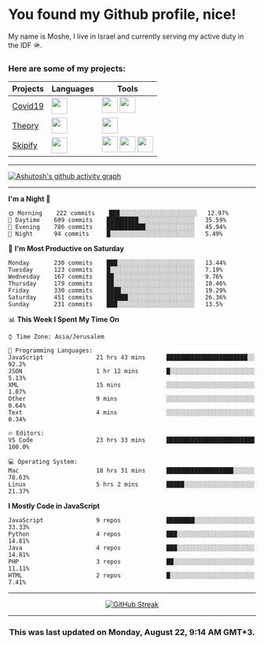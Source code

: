 <h1>You found my Github profile, nice!</h1>
<p>
    My name is Moshe, I live in Israel and currently serving my active duty in the IDF 🪖.
</p>

<h3>Here are some of my projects:</h3>

| Projects                                          | Languages                                                                                   | Tools                                                                                                                                                                                                                                                                       |
| ------------------------------------------------- | ------------------------------------------------------------------------------------------- | --------------------------------------------------------------------------------------------------------------------------------------------------------------------------------------------------------------------------------------------------------------------------- |
| [Covid19](https://github.com/jewishmoses/covid19) | <img height="32" width="32" src="https://unpkg.com/simple-icons@v6/icons/php.svg" />        | <img height="32" width="32" src="https://unpkg.com/simple-icons@v6/icons/laravel.svg" /> <img height="32" width="32" src="https://unpkg.com/simple-icons@v6/icons/livewire.svg" />                                                                                          |
| [Theory](https://github.com/jewishmoses/theory)   | <img height="32" width="32" src="https://unpkg.com/simple-icons@v6/icons/python.svg" />     | <img height="32" width="32" src="https://unpkg.com/simple-icons@v6/icons/django.svg" />                                                                                                                                                                                     |
| [Skipify](https://github.com/jewishmoses/skipify) | <img height="32" width="32" src="https://unpkg.com/simple-icons@v6/icons/javascript.svg" /> | <img height="32" width="32" src="https://unpkg.com/simple-icons@v6/icons/sqlite.svg" /> <img height="32" width="32" src="https://unpkg.com/simple-icons@v6/icons/sequelize.svg" /> <img height="32" width="32" src="https://unpkg.com/simple-icons@v6/icons/express.svg" /> |

<hr />

[![Ashutosh's github activity graph](https://activity-graph.herokuapp.com/graph?username=jewishmoses&theme=github&bg_color=fff&line=216e39&color=000&point=000)](https://github.com/jewishmoses/github-readme-activity-graph)

<hr />

<!--START_SECTION:waka-->
**I'm a Night 🦉** 

```text
🌞 Morning    222 commits    ███░░░░░░░░░░░░░░░░░░░░░░   12.97% 
🌆 Daytime    609 commits    █████████░░░░░░░░░░░░░░░░   35.59% 
🌃 Evening    786 commits    ███████████░░░░░░░░░░░░░░   45.94% 
🌙 Night      94 commits     █░░░░░░░░░░░░░░░░░░░░░░░░   5.49%

```
📅 **I'm Most Productive on Saturday** 

```text
Monday       230 commits    ███░░░░░░░░░░░░░░░░░░░░░░   13.44% 
Tuesday      123 commits    █░░░░░░░░░░░░░░░░░░░░░░░░   7.19% 
Wednesday    167 commits    ██░░░░░░░░░░░░░░░░░░░░░░░   9.76% 
Thursday     179 commits    ██░░░░░░░░░░░░░░░░░░░░░░░   10.46% 
Friday       330 commits    ████░░░░░░░░░░░░░░░░░░░░░   19.29% 
Saturday     451 commits    ██████░░░░░░░░░░░░░░░░░░░   26.36% 
Sunday       231 commits    ███░░░░░░░░░░░░░░░░░░░░░░   13.5%

```


📊 **This Week I Spent My Time On** 

```text
⌚︎ Time Zone: Asia/Jerusalem

💬 Programming Languages: 
JavaScript               21 hrs 43 mins      ███████████████████████░░   92.2% 
JSON                     1 hr 12 mins        █░░░░░░░░░░░░░░░░░░░░░░░░   5.13% 
XML                      15 mins             ░░░░░░░░░░░░░░░░░░░░░░░░░   1.07% 
Other                    9 mins              ░░░░░░░░░░░░░░░░░░░░░░░░░   0.64% 
Text                     4 mins              ░░░░░░░░░░░░░░░░░░░░░░░░░   0.34%

🔥 Editors: 
VS Code                  23 hrs 33 mins      █████████████████████████   100.0%

💻 Operating System: 
Mac                      18 hrs 31 mins      ███████████████████░░░░░░   78.63% 
Linux                    5 hrs 2 mins        █████░░░░░░░░░░░░░░░░░░░░   21.37%

```

**I Mostly Code in JavaScript** 

```text
JavaScript               9 repos             ████████░░░░░░░░░░░░░░░░░   33.33% 
Python                   4 repos             ███░░░░░░░░░░░░░░░░░░░░░░   14.81% 
Java                     4 repos             ███░░░░░░░░░░░░░░░░░░░░░░   14.81% 
PHP                      3 repos             ██░░░░░░░░░░░░░░░░░░░░░░░   11.11% 
HTML                     2 repos             █░░░░░░░░░░░░░░░░░░░░░░░░   7.41%

```



<!--END_SECTION:waka-->

<hr />

<div align="center">

[![GitHub Streak](https://github-readme-streak-stats.herokuapp.com?user=jewishmoses&date_format=M%20j%5B%2C%20Y%5D)](https://git.io/streak-stats)

</div>

<hr/>

<div align="center">
    <h3>This was last updated on Monday, August 22, 9:14 AM GMT+3.</h3>
</div>
